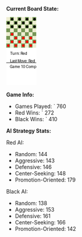 
**Current Board State:**  
<!-- START_GIF -->
![Checkers Game](./checkers_game.gif)
<!-- END_GIF -->

**Game Info:**  
- Games Played: `<!-- GAMES_PLAYED --> 760
- Red Wins: `<!-- RED_WINS --> 272
- Black Wins: `<!-- BLACK_WINS --> 410

<!-- AI_STATS -->
**AI Strategy Stats:**

Red AI:
- Random: 144
- Aggressive: 143
- Defensive: 146
- Center-Seeking: 148
- Promotion-Oriented: 179

Black AI:
- Random: 138
- Aggressive: 153
- Defensive: 161
- Center-Seeking: 166
- Promotion-Oriented: 142
